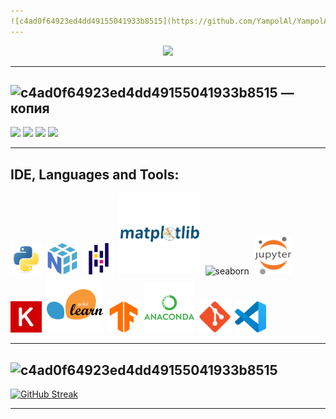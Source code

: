 ```yaml
---
![c4ad0f64923ed4dd49155041933b8515](https://github.com/YampolAl/YampolAl/assets/156104310/cb9408bb-da39-45b5-a378-fc3711249e0a)
---
```


<div id='header' align='center'>
  <img src='https://media.giphy.com/media/v1.Y2lkPTc5MGI3NjExNmFqeWx0ZzIyeDBteGh1bDZibWhvbW40MTZrcnZyaXl4N2F6NjdpbCZlcD12MV9pbnRlcm5hbF9naWZfYnlfaWQmY3Q9cw/Npex29rFhEVT5oFt8k/giphy.gif' width='200'/>
<!--   <img src='https://i.giphy.com/media/v1.Y2lkPTc5MGI3NjExbTN0c3Rwancydmd4NTV0Zm42eHphODNodG9iazI3NDU2ZXI2YmtjZCZlcD12MV9pbnRlcm5hbF9naWZfYnlfaWQmY3Q9cw/XHkJTwSmfrHJfb7JUF/giphy.gif' width='150'/> -->
</div>

---
![c4ad0f64923ed4dd49155041933b8515 — копия](https://github.com/YampolAl/YampolAl/assets/156104310/3f24cef4-03b1-453f-a3f3-c8d5a907a33a)
---

[![](https://img.shields.io/badge/Telegram-%230077B5.svg?&style=for-the-badge&logo=Telegram&logoColor=white)](https://t.me/YampolAl)
[![](https://img.shields.io/static/v1?style=for-the-badge&message=gmail&color=blue&logo=Google+Chrome&logoColor=FFFFFF&label=)](https://accum690@gmail.com)
[![](https://img.shields.io/static/v1?style=for-the-badge&message=Codewars&color=blue&logo=codewars&logoColor=FFFFFF&label=)](https://www.codewars.com/users/YampolAl)
![](https://komarev.com/ghpvc/?username=YampolAl&style=for-the-badge)

---

## IDE, Languages and Tools:

<div style=background-color: "white">
  <img src="https://github.com/devicons/devicon/blob/master/icons/python/python-original.svg" title="Python" alt="Python" width="50" height="50"/>&nbsp;
  <img src="https://github.com/devicons/devicon/blob/master/icons/numpy/numpy-original.svg" title="NumPy" alt="NumPy" width="50" height="50"/>&nbsp;
  <img src="https://github.com/devicons/devicon/blob/master/icons/pandas/pandas-original.svg" title="pandas" alt="pandas" width="50" height="50"/>&nbsp;
  <img src="https://github.com/devicons/devicon/blob/master/icons/matplotlib/matplotlib-original-wordmark.svg" title="matplotlib" alt="matplotlib" width="130" height="130"/>&nbsp;
  <img src="https://user-images.githubusercontent.com/315810/92161415-9e357100-edfe-11ea-917d-f9e33fd60741.png" title="seaborn" alt="seaborn" width="50" height="50"/>&nbsp;
  <img src="https://github.com/devicons/devicon/blob/master/icons/jupyter/jupyter-original-wordmark.svg" title="jupyter" alt="jupyter" width="60" height="60"/>&nbsp;
  <img src="https://github.com/devicons/devicon/blob/master/icons/keras/keras-original.svg"  title="Keras" alt="Keras" width="50" height="50"/>&nbsp;
  <img src="https://github.com/devicons/devicon/blob/master/icons/scikitlearn/scikitlearn-original.svg" title="scikitlearn" alt="scikitlearn" width="90" height="90"/>&nbsp;
  <img src="https://github.com/devicons/devicon/blob/master/icons/tensorflow/tensorflow-original.svg" title="TensorFlow" alt="TensorFlow" width="50" height="50"/>&nbsp;
  <img src="https://github.com/devicons/devicon/blob/master/icons/anaconda/anaconda-original-wordmark.svg" title="Аnaconda" alt="Аnaconda" width="80" height="80"/>&nbsp;
  <img src="https://github.com/devicons/devicon/blob/master/icons/git/git-original.svg" title="git" alt="git" width="50" height="50"/>&nbsp;
  <img src="https://github.com/devicons/devicon/blob/master/icons/vscode/vscode-original.svg" title="vscode" alt="vscode" width="50" height="50"/>&nbsp;
</div>
  

---
![c4ad0f64923ed4dd49155041933b8515](https://github.com/YampolAl/YampolAl/assets/156104310/cb9408bb-da39-45b5-a378-fc3711249e0a)
---

[![GitHub Streak](https://github-readme-streak-stats.herokuapp.com?user=YampolAl&theme=windows-dark&date_format=j%2Fn%5B%2FY%5D&card_width=950)](https://git.io/streak-stats)

---

